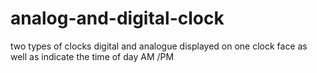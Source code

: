 # analog-and-digital-clock
two types of clocks digital and analogue displayed on one clock face as well as indicate the time of day AM /PM
